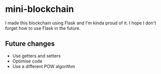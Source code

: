 # mini-blockchain

I made this blockchain using Flask and I'm kinda proud of it.
I hope I don't forget how to use Flask in the future. 


## Future changes

- Use getters and setters
- Optimise code
- Use a different POW algorithm
